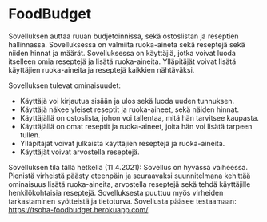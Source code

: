 # FoodBudget

Sovelluksen auttaa ruuan budjetoinnissa, sekä ostoslistan ja reseptien hallinnassa. Sovelluksessa on valmiita ruoka-aineta sekä reseptejä sekä niiden hinnat ja määrät. Sovelluksessa on käyttäjiä, jotka voivat luoda itselleen omia reseptejä ja lisätä ruoka-aineita. Ylläpitäjät voivat lisätä käyttäjien ruoka-aineita ja reseptejä kaikkien nähtäväksi.

Sovelluksen tulevat ominaisuudet:

* Käyttäjä voi kirjautua sisään ja ulos sekä luoda uuden tunnuksen.
* Käyttäjä näkee yleiset reseptit ja ruoka-aineet, sekä näiden hinnat.
* Käyttäjällä on ostoslista, johon voi tallentaa, mitä hän tarvitsee kaupasta.
* Käyttäjällä on omat reseptit ja ruoka-aineet, joita hän voi lisätä tarpeen tullen.
* Ylläpitäjät voivat julkaista käyttäjien reseptejä ja ruoka-aineita.
* Käyttäjät voivat arvostella reseptejä.


Sovelluksen tila tällä hetkellä (11.4.2021):
Sovellus on hyvässä vaiheessa. Pienistä virheistä päästy eteenpäin ja seuraavaksi suunnitelmana kehittää ominaisuus lisätä ruoka-aineita, arvostella reseptejä sekä tehdä käyttäjille henkilökohtaisia reseptejä. Sovelluksesta puuttuu myös virheiden tarkastaminen syötteistä ja tietoturva.
Sovellusta pääsee testaamaan: https://tsoha-foodbudget.herokuapp.com/
